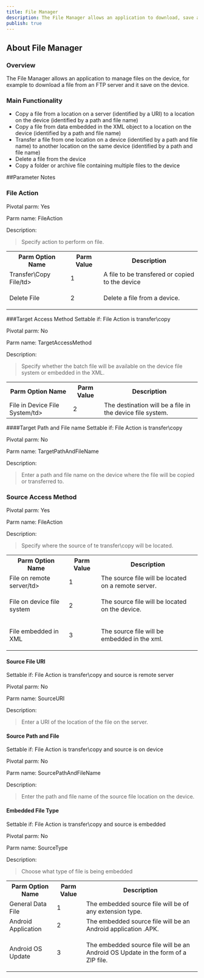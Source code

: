 ```yaml
---
title: File Manager
description: The File Manager allows an application to download, save and otherwise manage files on the device.
publish: true
---
```


## About File Manager

### Overview

The File Manager allows an application to manage files on the device, for example to download a file from an FTP server and it save on the device.

### Main Functionality

* Copy a file from a location on a server (identified by a URI) to a location on the device (identified by a path and file name) 
* Copy a file from data embedded in the XML object to a location on the device (identified by a path and file name) 
* Transfer a file from one location on a device (identified by a path and file name) to another location on the same device (identified by a path and file name)
* Delete a file from the device
* Copy a folder or archive file containing multiple files to the device


##Parameter Notes
### File Action
Pivotal parm: Yes

Parm name: FileAction

Description: 

>Specify action to perform on file.

<div class="parm-table">
 <table>
	<tr>
		<th>Parm Option Name</th>
		<th>Parm Value</th>
		<th>Description</th>
	</tr>
  <tr>
    <td>Transfer\Copy File/td>
    <td>1</td>
	<td>A file to be transfered or copied to the device </td>
  </tr>
  <tr>
    <td>Delete File</td>
    <td>2</td>
	<td><p>Delete a file from a device.</p>
  </tr>
</table>
</div>	

###Target Access Method
Settable if: File Action is transfer\copy

Pivotal parm: No

Parm name: TargetAccessMethod


Description: 

> Specify whether the batch file will be available on the device file system or embedded in the XML.

<div class="parm-table">
 <table>
	<tr>
		<th>Parm Option Name</th>
		<th>Parm Value</th>
		<th>Description</th>
	</tr>
  <tr>
    <td>File in Device File System/td>
    <td>2</td>
	<td>The destination will be a file in the device file system.</td>
  </tr>
  
</table>
</div>	

####Target Path and File name
Settable if: File Action is transfer\copy

Pivotal parm: No

Parm name: TargetPathAndFileName

Description: 

>Enter a path and file name on the device where the file will be copied or transferred to.

### Source Access Method
Pivotal parm: Yes

Parm name: FileAction

Description: 

>Specify where the source of te transfer\copy will be located.

<div class="parm-table">
 <table>
	<tr>
		<th>Parm Option Name</th>
		<th>Parm Value</th>
		<th>Description</th>
	</tr>
  <tr>
    <td>File on remote server/td>
    <td>1</td>
	<td>The source file will be located on a remote server. </td>
  </tr>
  <tr>
    <td>File on device file system</td>
    <td>2</td>
	<td><p>The source file will be located on the device.</p>
  </tr>
  <tr>
    <td>File embedded in XML</td>
    <td>3</td>
	<td><p>The source file will be embedded in the xml.</p>
  </tr>
</table>
</div>	


#### Source File URI
Settable if: File Action is transfer\copy and source is remote server

Pivotal parm: No

Parm name: SourceURI

Description: 

>Enter a URI of the location of the file on the server.

#### Source Path and File 
Settable if: File Action is transfer\copy and source is on device

Pivotal parm: No

Parm name: SourcePathAndFileName

Description: 

>Enter the path and file name of the source file location on the device.

#### Embedded File Type 
Settable if: File Action is transfer\copy and source is embedded

Pivotal parm: No

Parm name: SourceType

Description: 

>Choose what type of file is being embedded

<div class="parm-table">
 <table>
	<tr>
		<th>Parm Option Name</th>
		<th>Parm Value</th>
		<th>Description</th>
	</tr>
  <tr>
    <td>General Data File</td>
    <td>1</td>
	<td>The embedded source file will be of any extension type. </td>
  </tr>
  <tr>
    <td>Android Application</td>
    <td>2</td>
	<td>The embedded source file will be an Android application .APK. </td>
  </tr>
  <tr>
    <td>Android OS Update</td>
    <td>3</td>
	<td><p>The embedded source file will be an Android OS Update in the form of a ZIP file.</p>
  </tr>
</table>
</div>	
